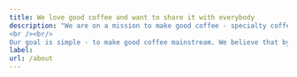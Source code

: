 ```yaml
---
title: We love good coffee and want to share it with everybody
description: "We are on a mission to make good coffee - specialty coffee - accessible to everyone. We believe that good coffee is more than just a drink; it's an experience that should be enjoyed by all. That's why we have created a map of the best coffee places, a podcast to discuss all things coffee, and a journal where we share our passion for good coffee.
<br /><br/>
Our goal is simple - to make good coffee mainstream. We believe that by educating and sharing our knowledge, we can inspire more people to appreciate the art of specialty coffee. So join us on this journey, as we explore the world of good coffee and discover all the amazing things it has to offer."
label: 
url: /about
---
```

